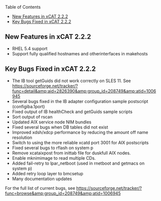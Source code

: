 <!-- START doctoc generated TOC please keep comment here to allow auto update -->
<!-- DON'T EDIT THIS SECTION, INSTEAD RE-RUN doctoc TO UPDATE -->
Table of Contents

- [New Features in xCAT 2.2.2](#new-features-in-xcat-222)
- [Key Bugs Fixed in xCAT 2.2.2](#key-bugs-fixed-in-xcat-222)

<!-- END doctoc generated TOC please keep comment here to allow auto update -->

## New Features in xCAT 2.2.2

  * RHEL 5.4 support 
  * Support fully qualified hostnames and otherinterfaces in makehosts 

## Key Bugs Fixed in xCAT 2.2.2

  * The IB tool getGuids did not work correctly on SLES 11. See https://sourceforge.net/tracker/?func=detail&amp;aid=2826390&amp;group_id=208749&amp;atid=1006945 
  * Several bugs fixed in the IB adapter configuration sample postscript (configiba.1port) 
  * Fixed output of IB healthCheck and getGuids sample scripts 
  * Sort output of rscan 
  * Updated AIX service node NIM bundles 
  * Fixed several bugs when DB tables did not exist 
  * Improved xdsh/xdcp performance by reducing the amount off name resolution 
  * Switch to using the more reliable xcatd port 3001 for AIX postscripts 
  * Fixed several bugs to rflash on system p 
  * Remove xcataixpost from inittab file for duskfull AIX nodes. 
  * Enable mknimimage to read multiple CDs. 
  * Added fail-retry to lpar_netboot (used in rnetboot and getmacs on system p) 
  * Added retry loop layer to bmcsetup 
  * Many documentation updates 

  
For the full list of current bugs, see https://sourceforge.net/tracker/?func=browse&amp;group_id=208749&amp;atid=1006945 

